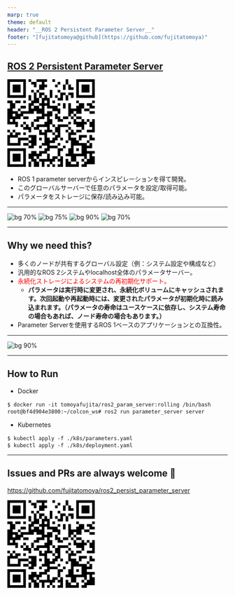 ```yaml
---
marp: true
theme: default
header: "__ROS 2 Persistent Parameter Server__"
footer: "[fujitatomoya@github](https://github.com/fujitatomoya)"
---
```


## [ROS 2 Persistent Parameter Server](https://github.com/fujitatomoya/ros2_persist_parameter_server)

![bg right:35% width:300px](../../images/QR.png)

- ROS 1 parameter serverからインスピレーションを得て開発。
- このグローバルサーバーで任意のパラメータを設定/取得可能。
- パラメータをストレージに保存/読み込み可能。

<!---
Comment Here
--->

---

![bg 70%](https://images.squarespace-cdn.com/content/v1/606d378755a86f589aa297b7/1653397531343-6M4IQ4JWDQV1SQ8W17UN/HumbleHawksbill_TransparentBG-NoROS.png)
![bg 75%](https://images.squarespace-cdn.com/content/v1/606d378755a86f589aa297b7/ebf9b1d5-45b7-4a73-8f48-dc5d3f4fc8fc/JazzyJalisco_Final.png?format=2500w)
![bg 90%](https://www.therobotreport.com/wp-content/uploads/2025/05/kilted-Kaiju-featured.jpg)
![bg 70%](https://images.squarespace-cdn.com/content/v1/606d378755a86f589aa297b7/1628726028642-TVRVRIQL914IVYWV8MG9/rolling.png)

<!---
Supported platforms
--->

---

## Why we need this?

- 多くのノードが共有するグローバル設定（例：システム設定や構成など）
- 汎用的なROS 2システムやlocalhost全体のパラメータサーバー。
- <span style="color:red;">永続化ストレージによるシステムの再初期化サポート。</span>
    - **パラメータは実行時に変更され、永続化ボリュームにキャッシュされます。次回起動や再起動時には、変更されたパラメータが初期化時に読み込まれます。（パラメータの寿命はユースケースに依存し、システム寿命の場合もあれば、ノード寿命の場合もあります。）**
- Parameter Serverを使用するROS 1ベースのアプリケーションとの互換性。

<!---
Comment Here
--->

---

![bg 90%](../../images/overview_architecture.png)

---

## How to Run

- Docker

```console
$ docker run -it tomoyafujita/ros2_param_server:rolling /bin/bash
root@bf4d904e3800:~/colcon_ws# ros2 run parameter_server server
```

- Kubernetes

```console
$ kubectl apply -f ./k8s/parameters.yaml
$ kubectl apply -f ./k8s/deployment.yaml
```

<!---
Comment Here
--->

---

## Issues and PRs are always welcome 🚀

https://github.com/fujitatomoya/ros2_persist_parameter_server

![bg left:35% width:300px](../../images/QR.png)

<!---
Comment Here
--->

